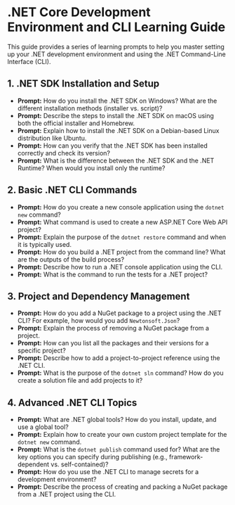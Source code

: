 # .NET Core Development Environment and CLI Learning Guide

This guide provides a series of learning prompts to help you master setting up your .NET development environment and using the .NET Command-Line Interface (CLI).

## 1. .NET SDK Installation and Setup

- **Prompt:** How do you install the .NET SDK on Windows? What are the different installation methods (installer vs. script)?
- **Prompt:** Describe the steps to install the .NET SDK on macOS using both the official installer and Homebrew.
- **Prompt:** Explain how to install the .NET SDK on a Debian-based Linux distribution like Ubuntu.
- **Prompt:** How can you verify that the .NET SDK has been installed correctly and check its version?
- **Prompt:** What is the difference between the .NET SDK and the .NET Runtime? When would you install only the runtime?

## 2. Basic .NET CLI Commands

- **Prompt:** How do you create a new console application using the `dotnet new` command?
- **Prompt:** What command is used to create a new ASP.NET Core Web API project?
- **Prompt:** Explain the purpose of the `dotnet restore` command and when it is typically used.
- **Prompt:** How do you build a .NET project from the command line? What are the outputs of the build process?
- **Prompt:** Describe how to run a .NET console application using the CLI.
- **Prompt:** What is the command to run the tests for a .NET project?

## 3. Project and Dependency Management

- **Prompt:** How do you add a NuGet package to a project using the .NET CLI? For example, how would you add `Newtonsoft.Json`?
- **Prompt:** Explain the process of removing a NuGet package from a project.
- **Prompt:** How can you list all the packages and their versions for a specific project?
- **Prompt:** Describe how to add a project-to-project reference using the .NET CLI.
- **Prompt:** What is the purpose of the `dotnet sln` command? How do you create a solution file and add projects to it?

## 4. Advanced .NET CLI Topics

- **Prompt:** What are .NET global tools? How do you install, update, and use a global tool?
- **Prompt:** Explain how to create your own custom project template for the `dotnet new` command.
- **Prompt:** What is the `dotnet publish` command used for? What are the key options you can specify during publishing (e.g., framework-dependent vs. self-contained)?
- **Prompt:** How do you use the .NET CLI to manage secrets for a development environment?
- **Prompt:** Describe the process of creating and packing a NuGet package from a .NET project using the CLI.